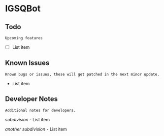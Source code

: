# IGSQBot
 
## Todo
	Upcoming features
 - [ ] List item

## Known Issues
	Known bugs or issues, these will get patched in the next minor update.
 - List item

## Developer Notes
	Additional notes for developers.
*subdivision*
	- List item
 
 *another subdivision*
	- List item
